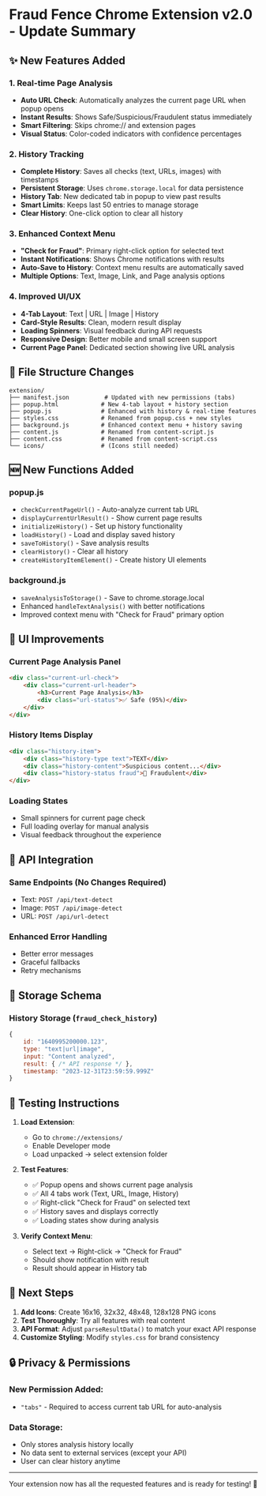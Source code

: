 # Fraud Fence Chrome Extension v2.0 - Update Summary

## ✨ New Features Added

### 1. **Real-time Page Analysis**
- **Auto URL Check**: Automatically analyzes the current page URL when popup opens
- **Instant Results**: Shows Safe/Suspicious/Fraudulent status immediately
- **Smart Filtering**: Skips chrome:// and extension pages
- **Visual Status**: Color-coded indicators with confidence percentages

### 2. **History Tracking**
- **Complete History**: Saves all checks (text, URLs, images) with timestamps
- **Persistent Storage**: Uses `chrome.storage.local` for data persistence
- **History Tab**: New dedicated tab in popup to view past results
- **Smart Limits**: Keeps last 50 entries to manage storage
- **Clear History**: One-click option to clear all history

### 3. **Enhanced Context Menu**
- **"Check for Fraud"**: Primary right-click option for selected text
- **Instant Notifications**: Shows Chrome notifications with results
- **Auto-Save to History**: Context menu results are automatically saved
- **Multiple Options**: Text, Image, Link, and Page analysis options

### 4. **Improved UI/UX**
- **4-Tab Layout**: Text | URL | Image | History
- **Card-Style Results**: Clean, modern result display
- **Loading Spinners**: Visual feedback during API requests
- **Responsive Design**: Better mobile and small screen support
- **Current Page Panel**: Dedicated section showing live URL analysis

## 🔄 File Structure Changes

```
extension/
├── manifest.json          # Updated with new permissions (tabs)
├── popup.html            # New 4-tab layout + history section
├── popup.js              # Enhanced with history & real-time features
├── styles.css            # Renamed from popup.css + new styles
├── background.js         # Enhanced context menu + history saving
├── content.js            # Renamed from content-script.js
├── content.css           # Renamed from content-script.css
└── icons/                # (Icons still needed)
```

## 🆕 New Functions Added

### popup.js
- `checkCurrentPageUrl()` - Auto-analyze current tab URL
- `displayCurrentUrlResult()` - Show current page results
- `initializeHistory()` - Set up history functionality
- `loadHistory()` - Load and display saved history
- `saveToHistory()` - Save analysis results
- `clearHistory()` - Clear all history
- `createHistoryItemElement()` - Create history UI elements

### background.js
- `saveAnalysisToStorage()` - Save to chrome.storage.local
- Enhanced `handleTextAnalysis()` with better notifications
- Improved context menu with "Check for Fraud" primary option

## 📱 UI Improvements

### Current Page Analysis Panel
```html
<div class="current-url-check">
    <div class="current-url-header">
        <h3>Current Page Analysis</h3>
        <div class="url-status">✅ Safe (95%)</div>
    </div>
</div>
```

### History Items Display
```html
<div class="history-item">
    <div class="history-type text">TEXT</div>
    <div class="history-content">Suspicious content...</div>
    <div class="history-status fraud">🚨 Fraudulent</div>
</div>
```

### Loading States
- Small spinners for current page check
- Full loading overlay for manual analysis
- Visual feedback throughout the experience

## 🔧 API Integration

### Same Endpoints (No Changes Required)
- Text: `POST /api/text-detect`
- Image: `POST /api/image-detect` 
- URL: `POST /api/url-detect`

### Enhanced Error Handling
- Better error messages
- Graceful fallbacks
- Retry mechanisms

## 💾 Storage Schema

### History Storage (`fraud_check_history`)
```javascript
{
    id: "1640995200000.123",
    type: "text|url|image",
    input: "Content analyzed",
    result: { /* API response */ },
    timestamp: "2023-12-31T23:59:59.999Z"
}
```

## 🚀 Testing Instructions

1. **Load Extension**: 
   - Go to `chrome://extensions/`
   - Enable Developer mode
   - Load unpacked → select extension folder

2. **Test Features**:
   - ✅ Popup opens and shows current page analysis
   - ✅ All 4 tabs work (Text, URL, Image, History)  
   - ✅ Right-click "Check for Fraud" on selected text
   - ✅ History saves and displays correctly
   - ✅ Loading states show during analysis

3. **Verify Context Menu**:
   - Select text → Right-click → "Check for Fraud"
   - Should show notification with result
   - Result should appear in History tab

## 🎯 Next Steps

1. **Add Icons**: Create 16x16, 32x32, 48x48, 128x128 PNG icons
2. **Test Thoroughly**: Try all features with real content
3. **API Format**: Adjust `parseResultData()` to match your exact API response
4. **Customize Styling**: Modify `styles.css` for brand consistency

## 🔒 Privacy & Permissions

### New Permission Added:
- `"tabs"` - Required to access current tab URL for auto-analysis

### Data Storage:
- Only stores analysis history locally
- No data sent to external services (except your API)
- User can clear history anytime

---

Your extension now has all the requested features and is ready for testing! 🎉

